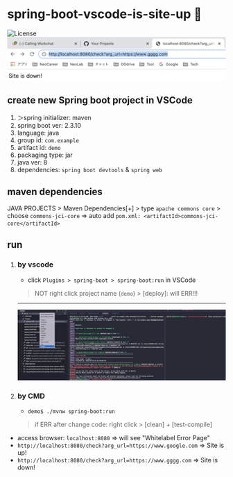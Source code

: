# spring-boot-vscode-is-site-up 🐳

![License](https://img.shields.io/github/license/tquangdo/spring-boot-vscode-is-site-up?color=f05340)
![demo](screenshot/demo.png)

## create new Spring boot project in VSCode
1. ＞spring initializer: maven
2. spring boot ver: 2.3.10
3. language: java
4. group id: `com.example`
5. artifact id: `demo`
6. packaging type: jar
7. java ver: 8
8. dependencies: `spring boot devtools` & `spring web`

## maven dependencies
JAVA PROJECTS > Maven Dependencies[+] > type `apache commons core` > choose `commons-jci-core`
=> auto add `pom.xml: <artifactId>commons-jci-core</artifactId>`

## run
1. ### by vscode
    - click `Plugins > spring-boot > spring-boot:run` in VSCode
    > NOT right click project name (`demo`) > [deploy]: will ERR!!!
    ---
    ![run_mvn](screenshot/run_mvn.png)
1. ### by CMD
    - `demo$ ./mvnw spring-boot:run`
    > if ERR after change code: right click > [clean] + [test-compile]
- access browser: `localhost:8080` => will see "Whitelabel Error Page"
- `http://localhost:8080/check?arg_url=https://www.google.com` => Site is up!
- `http://localhost:8080/check?arg_url=https://www.gggg.com` => Site is down!
